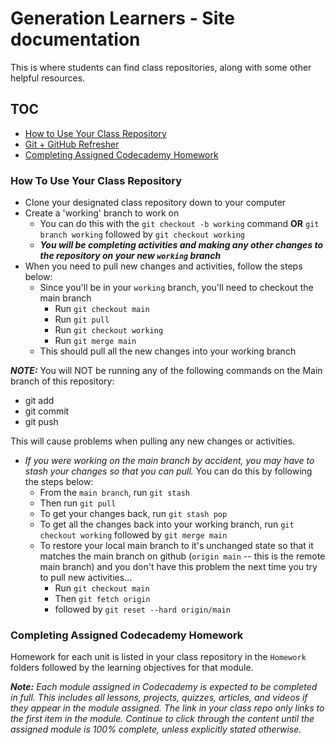 
# Generation Learners - Site documentation

This is where students can find class repositories, along with some other helpful resources.

## TOC

- [How to Use Your Class Repository](how-to-use-your-class-repository)
- [Git + GitHub Refresher]()
- [Completing Assigned Codecademy Homework](completing-assigned-codecademy-homework)

### How To Use Your Class Repository

- Clone your designated class repository down to your computer
- Create a 'working' branch to work on
  - You can do this with the
  `git checkout -b working` command
  **OR**
  `git branch working`
  followed by `git checkout working`
  - ***You will be completing activities and making any other changes to the repository on your new `working` branch***
- When you need to pull new changes and activities, follow the steps below:
  - Since you'll be in your `working` branch, you'll need to checkout the main branch
    - Run `git checkout main`
    - Run `git pull`
    - Run `git checkout working`
    - Run `git merge main`
  - This should pull all the new changes into your working branch

***NOTE:***
You will NOT be running any of the following commands on the Main branch of this repository:

- git add
- git commit
- git push

This will cause problems when pulling any new changes or activities.

- *If you were working on the main branch by accident, you may have to stash your changes so that you can pull.* You can do this by following the steps below:
  - From the `main branch`, run `git stash`
  - Then run `git pull`
  - To get your changes back, run `git stash pop`
  - To get all the changes back into your working branch, run `git checkout working` followed by `git merge main`
  - To restore your local main branch to it's unchanged state so that it matches the main branch on github (`origin main` -- this is the remote main branch) and you don't have this problem the next time you try to pull new activities...
    - Run `git checkout main`
    - Then `git fetch origin`
    - followed by `git reset --hard origin/main`
    
### Completing Assigned Codecademy Homework 

Homework for each unit is listed in your class repository in the `Homework` folders followed by the learning objectives for that module. 

***Note:*** **Each module assigned in Codecademy is expected to be completed in full*. This includes *all lessons, projects, quizzes, articles, and videos* if they appear in the module assigned. The link in your class repo only links to the first item in the module. Continue to click through the content until the assigned module is 100% complete, unless explicitly stated otherwise.*

